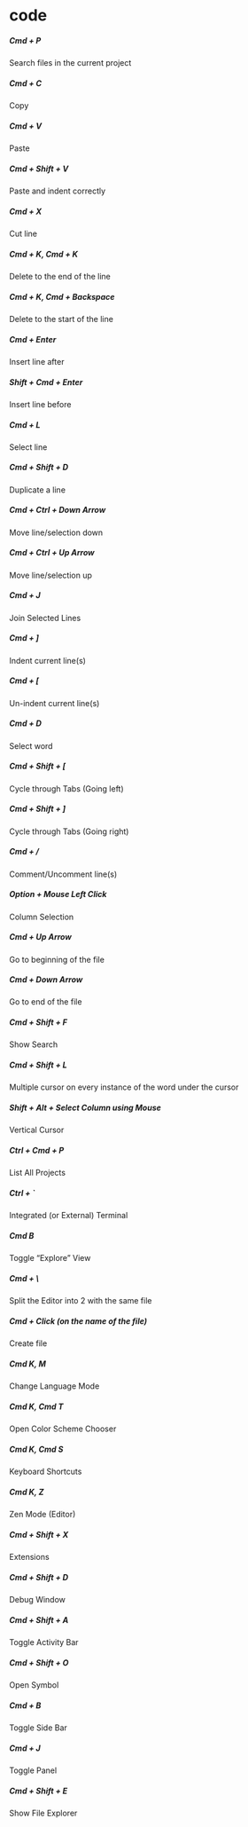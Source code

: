 # code

##### Cmd + P 
Search files in the current project

##### Cmd + C
Copy

##### Cmd + V
Paste

##### Cmd + Shift + V
Paste and indent correctly

##### Cmd + X
Cut line

##### Cmd + K, Cmd + K
Delete to the end of the line

##### Cmd + K, Cmd + Backspace
Delete to the start of the line

##### Cmd + Enter
Insert line after

##### Shift + Cmd + Enter
Insert line before

##### Cmd + L
Select line

##### Cmd + Shift + D
Duplicate a line

##### Cmd + Ctrl + Down Arrow
Move line/selection down

##### Cmd + Ctrl + Up Arrow
Move line/selection up

##### Cmd + J
Join Selected Lines

##### Cmd + ]
Indent current line(s)

##### Cmd + [
Un-indent current line(s)

##### Cmd + D
Select word

##### Cmd + Shift + [
Cycle through Tabs (Going left)

##### Cmd + Shift + ]
Cycle through Tabs (Going right)

##### Cmd + /
Comment/Uncomment line(s)

##### Option + Mouse Left Click
Column Selection

##### Cmd + Up Arrow
Go to beginning of the file

##### Cmd + Down Arrow
Go to end of the file

##### Cmd + Shift + F
Show Search

##### Cmd + Shift + L
Multiple cursor on every instance of the word under the cursor

##### Shift + Alt + Select Column using Mouse
Vertical Cursor 

##### Ctrl + Cmd + P
List All Projects

##### Ctrl + `
Integrated (or External) Terminal

##### Cmd B
Toggle “Explore” View

##### Cmd + \
Split the Editor into 2 with the same file

##### Cmd + Click (on the name of the file)
Create file

##### Cmd K, M
Change Language Mode

##### Cmd K, Cmd T
Open Color Scheme Chooser

##### Cmd K, Cmd S
Keyboard Shortcuts

##### Cmd K, Z
Zen Mode (Editor)

##### Cmd + Shift + X
Extensions

##### Cmd + Shift + D
Debug Window

##### Cmd + Shift + A
Toggle Activity Bar

##### Cmd + Shift + O
Open Symbol

##### Cmd + B
Toggle Side Bar

##### Cmd + J
Toggle Panel

##### Cmd + Shift + E
Show File Explorer
